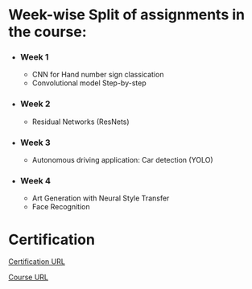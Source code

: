 # Week-wise Split of assignments in the course:

- ### Week 1

    - CNN for Hand number sign classication
    - Convolutional model Step-by-step

- ### Week 2

    - Residual Networks (ResNets)

- ### Week 3

    - Autonomous driving application: Car detection (YOLO)

- ### Week 4

    - Art Generation with Neural Style Transfer
    - Face Recognition


# Certification

[Certification URL](https://www.coursera.org/account/accomplishments/verify/7X5Z8PB6PWVV)


[Course URL](https://www.coursera.org/learn/convolutional-neural-networks)